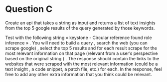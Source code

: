 # Question C

Create an api that takes a string as input and returns a list of text insights from the top 5 google results of the query generated by those keywords. 

Test with the following string « keystone - Circular reference found role inference » . You will need to build a query , search the web (you can scrape google) , select the top 5 results and for each result scrape for the most relevant information on that page (relevant from a user’s perspective based on the original string ) . The response should contain the links to the websites that were scraped with the most relevant information (could be a text insight ,  a code snippet, a patch file, etc.) for each. In the response, feel free to add any other extra information that you think could be relevant.